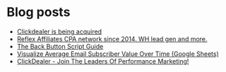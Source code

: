 # Blog posts
<!-- BLOG-POST-LIST:START -->
- [Clickdealer is being acquired](https://afflift.com/f/threads/clickdealer-is-being-acquired.10529/)
- [Reflex Affiliates CPA network since 2014. WH lead gen and more.](https://afflift.com/f/threads/reflex-affiliates-cpa-network-since-2014-wh-lead-gen-and-more.7190/)
- [The Back Button Script Guide](https://afflift.com/f/threads/the-back-button-script-guide.8283/)
- [Visualize Average Email Subscriber Value Over Time &lpar;Google Sheets&rpar;](https://afflift.com/f/threads/visualize-average-email-subscriber-value-over-time-google-sheets.10531/)
- [ClickDealer - Join The Leaders Of Performance Marketing!](https://afflift.com/f/threads/clickdealer-join-the-leaders-of-performance-marketing.2440/)
<!-- BLOG-POST-LIST:END -->
